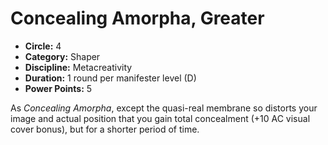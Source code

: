 # Concealing Amorpha, Greater

- **Circle:** 4
- **Category:** Shaper
- **Discipline:** Metacreativity
- **Duration:** 1 round per manifester level (D)
- **Power Points:** 5

As *Concealing Amorpha*, except the quasi-real membrane so distorts your image and actual position that you gain total concealment (+10 AC visual cover bonus), but for a shorter period of time.
